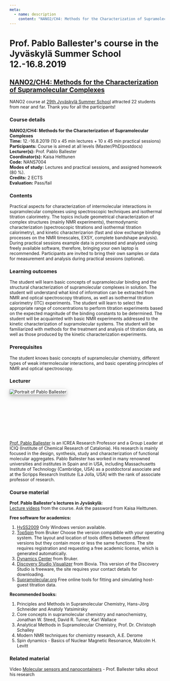 ```yaml
---
meta:
  - name: description
    content: "NANO2/CH4: Methods for the Characterization of Supramolecular Complexes"
---
```


# Prof. Pablo Ballester's course in the Jyväskylä Summer School 12.-16.8.2019

## [NANO2/CH4: Methods for the Characterization of Supramolecular Complexes](https://www.jyu.fi/en/research/summer-and-winter-schools/jss/courses/courses-of-nanoscience)
NANO2 course at [29th Jyväskylä Summer School](https://www.jyu.fi/en/research/summer-and-winter-schools/jss) attracted 22 students from near and far. Thank you for all the participants!
<Portrait src="JSS29BallesterP-web.JPG" alt="Group photo at JSS29"/>

### Course details
**NANO2/CH4: Methods for the Characterization of Supramolecular Complexes**<br>
**Time:** 12.-16.8.2019 (10 x 45 min lectures + 10 x 45 min practical sessions)<br>
**Participants:** Course is aimed at all levels (Master/PhD/postdocs)<br>
**Lecturer(s):** Prof. Pablo Ballester<br>
**Coordinator(s):** Kaisa Helttunen<br>
**Code:** NANS7004<br>
**Modes of study:** Lectures and practical sessions, and assigned homework (80 %).<br>
**Credits:** 2 ECTS<br>
**Evaluation:** Pass/fail

### Contents 
Practical aspects for characterization of intermolecular interactions in supramolecular complexes using spectroscopic techniques and isothermal titration calorimetry. The topics include geometrical characterization of complex structures (mainly NMR experiments), thermodynamic characterization (spectroscopic titrations and isothermal titration calorimetry), and kinetic characterizarion (fast and slow exchange binding processes on the NMR timescales, EXSY, complete bandshape analysis). During practical sessions example data is processed and analysed using freely available software, therefore, bringing your own laptop is recommended. Participants are invited to bring their own samples or data for measurement and analysis during practical sessions (optional).

### Learning outcomes
The student will learn basic concepts of supramolecular binding and the structural characterization of supramolecular complexes in solution. The student will understand what kind of information can be extracted from NMR and optical spectroscopy titrations, as well as isothermal titration calorimetry (ITC) experiments. The student will learn to select the appropriate range of concentrations to perform titration experiments based on the expected magnitude of the binding constants to be determined. The student will be acquainted with basic NMR experiments addressed to the kinetic characterization of supramolecular systems. The student will be familiarized with methods for the treatment and analysis of titration data, as well as those produced by the kinetic characterization experiments.

### Prerequisites
The student knows basic concepts of supramolecular chemistry, different types of weak intermolecular interactions, and basic operating principles of NMR and optical spectroscopy.

### Lecturer
<p style="width:228px;height:152px">
    <img style="box-shadow: 0 4px 8px 0 rgb(0,0,0,0.2), 0 6px 20px 0 rgba(0,0,0,0.19)" :src="$withBase('/pb-foto.jpg')" alt="Portrait of Pablo Ballester">
</p>

[Prof. Pablo Ballester](http://www.iciq.org/research/research_group/prof-pau-ballester/) is an ICREA Research Professor and a Group Leader at ICIQ (Institute of Chemical Research of Catalonia). His research is mainly focused in the design, synthesis, study and characterization of functional molecular aggregates. Pablo Ballester has worked in many renowned universities and institutes in Spain and in USA, including Massachusetts Institute of Technology (Cambridge, USA) as a postdoctoral associate and at the Scripps Research Institute (La Jolla, USA) with the rank of associate professor of research.

### Course material

**Prof. Pablo Ballester's lectures in Jyväskylä:**<br>
[Lecture videos](https://moniviestin.jyu.fi/ohjelmat/science/kemia/methods-for-the-characterization-of-supramolecular-complexes) from the course. Ask the password from Kaisa Helttunen.
<Portrait src="PBallester-lecture.JPG" alt="Pablo Ballester giving lecture" />

**Free software for academics:**<br>
1) [HySS2009](http://www.hyperquad.co.uk/hyss.htm) Only Windows version available.
2) [TopSpin](https://www.bruker.com/service/support-upgrades/software-downloads/nmr.html) from Bruker
Choose the version compatible with your operating system. The layout and location of tools differs between different versions but they contain more or less the same functions. The site requires registration and requesting a free academic license, which is generated automatically.
3) [Dynamics Center](https://www.bruker.com/service/support-upgrades/software-downloads/nmr.html) from Bruker.
4) [Discovery Studio Visualizer](https://www.3dsbiovia.com/resource-center/downloads/freeware/index.html) from Biovia. This version of the Discovery Studio is freeware, the site requires your contact details for downloading.
5) [Supramolecular.org](http://supramolecular.org) Free online tools for fitting and simulating host-guest titration data.

**Recommended books:**<br>
1) Principles and Methods in Supramolecular Chemistry, Hans-Jörg Schneider and Anatoly Yatsimirsky
2) Core concepts in supramolecular chemistry and nanochemistry, Jonathan W. Steed, David R. Turner, Karl Wallace
3) Analytical Methods in Supramolecular Chemistry, Prof. Dr. Christoph Schalley
4) Modern NMR techniques for chemistry research, A.E. Derome
5) Spin dynamics - Basics of Nuclear Magnetic Resonance, Malcolm H. Levitt

### Related material
Video [Molecular sensors and nanocontainers](https://www.youtube.com/watch?v=yfzCJe6YkNM&feature=youtu.be) - Prof. Ballester talks about his research
